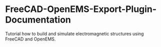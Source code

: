 # FreeCAD-OpenEMS-Export-Plugin-Documentation
Tutorial how to build and simulate electromagnetic structures using FreeCAD and OpenEMS.
